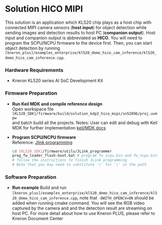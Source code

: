# Solution HICO MIPI

This solution is an application which KL520 chip plays as a host chip with connected MIPI camera sensors (**host input**) for object detection while sending images and detection results to host PC (**companion output**). Host input and companion output is abbreviated as **HICO**. You will need to program the SCPU/NCPU firmware to the device first. Then, you can start object detection by running `[kneron_plus]/examples_enterprise/kl520_demo_hico_cam_inference/kl520_demo_hico_cam_inference.cpp`.

### Hardware Requirements

- Kneron KL520 series AI SoC Development Kit  

### Firmware Preparation

- **Run Keil MDK and compile reference design**  
    Open workspace file `[KL520_SDK]/firmware/build/solution_kdp2_hico_mipi/sn52096/proj.uvmpw`  
    and batch build all the projects.
    Notes:
    User can edit and debug with Keil MDK for further implementation  [keil/MDK docs](https://www2.keil.com/mdk5/docs)

- **Program SCPU/NCPU firmware**  
    Reference:  [Jlink programming](../flash_management/flash_management.md#4-program-flash-via-jtagswd-interface)  
    ```bash
    cd [KL520_SDK]/firmware/utils/JLink_programmer  
    prog_fw_loader_flash-boot.bat # program fw_scpu.bin and fw_ncpu.bin to the device  
    # follow the instructions to finish JLink programming
    # Note that you may need to substitute '/' for '\' in the path
    ```

### Software Preparation

- **Run example**
    Build and run `[kneron_plus]/examples_enterprise/kl520_demo_hico_cam_inference/kl520_demo_hico_cam_inference.cpp`, note that `-DWITH_OPENCV=ON` should be added when running cmake command. You will see the RGB video captured by the camera and and the detection result are streaming on host PC. For more detail about how to use Kneron PLUS, please refer to Kneron Document Center
